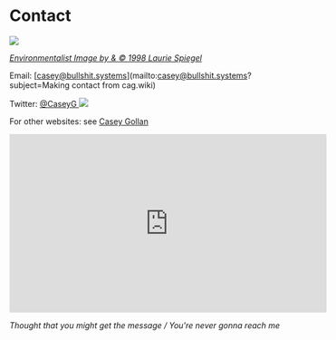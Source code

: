 # Contact

![](http://retiary.org/terra/electronic_mail_transp.gif)

_[Environmentalist Image by & © 1998 Laurie Spiegel](http://retiary.org/terra/email.html)_

Email: [casey@bullshit.systems](mailto:casey@bullshit.systems?subject=Making contact from cag.wiki)

Twitter: [@CaseyG ![](/images/external-link-ltr-icon.png)](http://twitter.com/caseyg "http://twitter.com/caseyg") 

For other websites: see [Casey Gollan](/casey-gollan.html "view")

<iframe width="560" height="315" src="https://www.youtube.com/embed/BjxOLDcM4Hk" frameborder="0" allow="accelerometer; autoplay; encrypted-media; gyroscope; picture-in-picture" allowfullscreen></iframe>

_Thought that you might get the message / You're never gonna reach me_